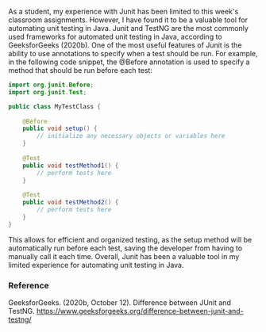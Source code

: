 As a student, my experience with Junit has been limited to this week's classroom assignments. However, I have found it to be a valuable tool for automating unit testing in Java. Junit and TestNG are the most commonly used frameworks for automated unit testing in Java, according to GeeksforGeeks (2020b). One of the most useful features of Junit is the ability to use annotations to specify when a test should be run. For example, in the following code snippet, the @Before annotation is used to specify a method that should be run before each test:
``` Java
import org.junit.Before;
import org.junit.Test;

public class MyTestClass {
    
    @Before
    public void setup() {
        // initialize any necessary objects or variables here
    }
    
    @Test
    public void testMethod1() {
        // perform tests here
    }
    
    @Test
    public void testMethod2() {
        // perform tests here
    }
}
```
This allows for efficient and organized testing, as the setup method will be automatically run before each test, saving the developer from having to manually call it each time. Overall, Junit has been a valuable tool in my limited experience for automating unit testing in Java.

### Reference
GeeksforGeeks. (2020b, October 12). Difference between JUnit and TestNG. https://www.geeksforgeeks.org/difference-between-junit-and-testng/
